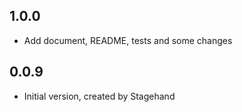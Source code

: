 ## 1.0.0

- Add document, README, tests and some changes

## 0.0.9

- Initial version, created by Stagehand
